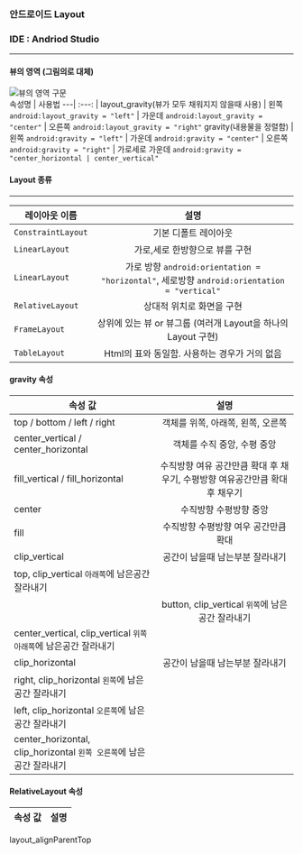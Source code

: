### 안드로이드 Layout

### IDE : Andriod Studio 

------------

#### 뷰의 영역 (그림의로 대체)
![뷰의 영역 구문](http://mooc.phinf.nhnnext.org/20180124_264/1516784342945mAiMu_JPEG/2.jpg?type=w760)<br>
속성명 | 사용법
---| :---: |
layout_gravity(뷰가 모두 채워지지 않을때 사용) | 왼쪽 `android:layout_gravity = "left"`
 | 가운데 `android:layout_gravity = "center"`
 | 오른쪽 `android:layout_gravity = "right"`
gravity(내용물을 정렬함) | 왼쪽 `android:gravity = "left"`
 | 가운데 `android:gravity = "center"`
 | 오른쪽 `android:gravity = "right"`
 | 가로세로 가운데 `android:gravity = "center_horizontal | center_vertical"`

#### Layout 종류
------------
레이아웃 이름 | 설명
---| :---: |
`ConstraintLayout` | 기본 디폴트 레이아웃
`LinearLayout` | 가로,세로 한방향으로 뷰를 구현 
`LinearLayout` | 가로 방향 `android:orientation = "horizontal"`, 세로방향 `android:orientation = "vertical"`
`RelativeLayout` | 상대적 위치로 화면을 구현
`FrameLayout` | 상위에 있는 뷰 or 뷰그룹 (여러개 Layout을 하나의 Layout 구현)
`TableLayout` | Html의 표와 동일함. 사용하는 경우가 거의 없음

#### gravity 속성
속성 값 | 설명
---| :---: |
top / bottom / left / right | 객체를 위쪽, 아래쪽, 왼쪽, 오른쪽
center_vertical / center_horizontal | 객체를 수직 중앙, 수평 중앙
fill_vertical / fill_horizontal | 수직방향 여유 공간만큼 확대 후 채우기, 수평방향 여유공간만큼 확대 후 채우기
center | 수직방향 수평방향 중앙
fill | 수직방향 수평방향 여우 공간만큼 확대
clip_vertical | 공간이 남을때 남는부분 잘라내기
  | top, clip_vertical `아래쪽`에 남은공간 잘라내기
    | button, clip_vertical `위쪽`에 남은공간 잘라내기
  | center_vertical, clip_vertical `위쪽 아래쪽`에 남은공간 잘라내기
clip_horizontal | 공간이 남을때 남는부분 잘라내기
  | right, clip_horizontal `왼쪽`에 남은공간 잘라내기
  | left, clip_horizontal `오른쪽`에 남은공간 잘라내기
  | center_horizontal, clip_horizontal `왼쪽 오른쪽`에 남은공간 잘라내기


#### RelativeLayout 속성
속성 값 | 설명
---| :---: |
layout_alignParentTop
